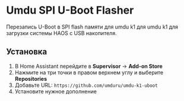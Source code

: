 # Umdu SPI U-Boot Flasher
Перезапись U-Boot в SPI flash памяти для umdu k1 для umdu k1 для загрузки системы HAOS с USB накопителя.

## Установка

1. В Home Assistant перейдите в **Supervisor** → **Add-on Store**
2. Нажмите на три точки в правом верхнем углу и выберите **Repositories**
3. Добавьте URL: `https://github.com/umduru/umdu-k1-uboot`
4. Установите нужное дополнение 